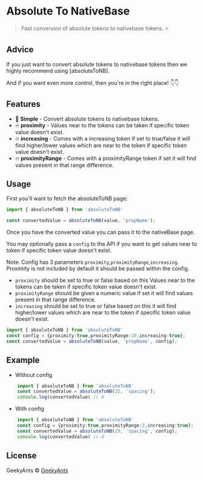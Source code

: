 
# Absolute To NativeBase

> Fast conversion of absolute tokens to nativebase tokens. ⚡️

## Advice

If you just want to convert absolute tokens to nativebase tokens then we highly recommend using [absoluteToNB].

And if you want even more control, then you're in the right place! 👇👇

## Features

- 🚀 **Simple** - Convert absolute tokens to nativebase tokens.
- 🔥 **proximity** - Values near to the tokens can be taken if specific token value doesn't exist.
- 🔥 **increasing** - Comes with a increasing token if set to true/false it will find higher/lower values which are near to the token if specific token value doesn't exist.
- 🔥 **proximityRange** - Comes with a proximityRange token if set it will find values present in that range difference.

## Usage

First you'll want to fetch the absoluteToNB page:

```ts
import { absoluteToNB } from 'absoluteToNB'

const convertedValue = absoluteToNB(value, 'propName');

```

Once you have the converted value you can pass it to the nativeBase page.

You may optionally pass a `config` to the API if you want to get values near to token if specific token value doesn't exist.

Note: Config has 3 parameters `proximity`,`proximityRange`,`increasing`. Proximity is not included by default it should be passed within the config.
- `proximity` should be set to true or false based on this Values near to the tokens can be taken if specific token value doesn't exist.
- `proximityRange` should be given a numeric value  if set it will find values present in that range difference.
- `increasing` should be set to true or false based on this it will find higher/lower values which are near to the token if specific token value doesn't exist.

```ts
import { absoluteToNB } from 'absoluteToNB'
const config = {proximity:true,proximityRange:10,increasing:true};
const convertedValue = absoluteToNB(value, 'propName', config);
```

## Example

<!-- Here's a full [Example project](https://github.com//tree/master/example). -->
- Without config
```ts
    import { absoluteToNB } from 'absoluteToNB'
    const convertedValue = absoluteToNB(32, 'spacing');
    console.log(convertedValue) // 4
```
- With config
```ts
    import { absoluteToNB } from 'absoluteToNB'
    const config = {proximity:true,proximityRange:3,increasing:true};
    const convertedValue = absoluteToNB(29, 'spacing', config);
    console.log(convertedValue) // 4
```

## License

GeekyAnts © [GeekyAnts](https://geekyants.com)